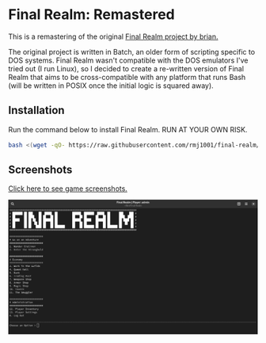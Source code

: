 # Final Realm: Remastered

This is a remastering of the original [Final Realm project by brian.](https://finalrealm.weebly.com/index.html)

The original project is written in Batch, an older form of scripting specific to DOS systems.
Final Realm wasn't compatible with the DOS emulators I've tried out (I run Linux), so I
decided to create a re-written version of Final Realm that aims to be cross-compatible with
any platform that runs Bash (will be written in POSIX once the initial logic is squared away).

## Installation

Run the command below to install Final Realm. RUN AT YOUR OWN RISK.

```bash
bash <(wget -qO- https://raw.githubusercontent.com/rmj1001/final-realm/main/src/final-realm-mgr.sh)
```

## Screenshots

[Click here to see game screenshots.](screenshots/)

![Final Realm Game Menu](screenshots/1-Main-Screens/03-Game-Menu.png)
